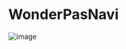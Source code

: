 # WonderPasNavi
![image](https://github.com/user-attachments/assets/8100ccc2-3106-42f7-be71-38aa1ca5a4a0)
